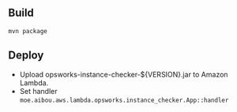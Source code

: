 ## Build

    mvn package

## Deploy

- Upload opsworks-instance-checker-${VERSION}.jar to Amazon Lambda.
- Set handler `moe.aibou.aws.lambda.opsworks.instance_checker.App::handler`